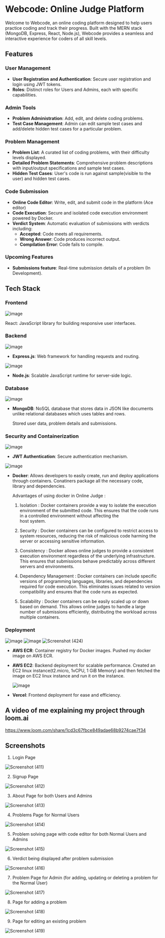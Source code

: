 # **Webcode: Online Judge Platform**

Welcome to Webcode, an online coding platform designed to help users practice coding and track their progress. Built with the MERN stack (MongoDB, Express, React, Node.js), Webcode provides a seamless and interactive experience for coders of all skill levels.


## **Features**

### **User Management**
- **User Registration and Authentication**: Secure user registration and login using JWT tokens.
- **Roles**: Distinct roles for Users and Admins, each with specific capabilities.

### **Admin Tools**
- **Problem Administration**: Add, edit, and delete coding problems.
- **Test Case Management**: Admin can edit sample test cases and add/delete hidden test cases for a particular problem.

### **Problem Management**
- **Problem List**: A curated list of coding problems, with their difficulty levels displayed.
- **Detailed Problem Statements**: Comprehensive problem descriptions with input/output specifications and sample test cases.
- **Hidden Test Cases**: User's code is run against sample(visible to the user) and hidden test cases.

### **Code Submission**
- **Online Code Editor**: Write, edit, and submit code in the platform (Ace editor)
- **Code Execution**: Secure and isolated code execution environment powered by Docker.
- **Verdict System**: Automatic evaluation of submissions with verdicts including:
  - **Accepted**: Code meets all requirements.
  - **Wrong Answer**: Code produces incorrect output.
  - **Compilation Error**: Code fails to compile.

### **Upcoming Features**
- **Submissions feature**: Real-time submission details of a problem (In Development).

## **Tech Stack**

### **Frontend**
![image](https://github.com/MaheshwariNidhaan/Online-Judge/assets/133689983/92b646ee-efae-47f2-85b1-c5598185a2c1)

React: JavaScript library for building responsive user interfaces.


### **Backend**
![image](https://github.com/MaheshwariNidhaan/Online-Judge/assets/133689983/8fca7112-d442-4fc1-830f-40998b122c41)


- **Express.js**: Web framework for handling requests and routing.

![image](https://github.com/MaheshwariNidhaan/Online-Judge/assets/133689983/4ccf2319-f435-4b09-8169-7f7a9e3b94b0)
  

- **Node.js**: Scalable JavaScript runtime for server-side logic.

### **Database**
![image](https://github.com/MaheshwariNidhaan/Online-Judge/assets/133689983/5484fa2a-11fd-478a-8321-2b9f526f4154)


- **MongoDB**: NoSQL database that stores data in JSON like documents unlike relational databases which uses tables and rows.
  
  Stored user data, problem details and submissions.

### **Security and Containerization**
![image](https://github.com/MaheshwariNidhaan/Online-Judge/assets/133689983/dd7ad125-51f3-483c-b3c1-a21644433319)


- **JWT Authentication**: Secure authentication mechanism.

![image](https://github.com/MaheshwariNidhaan/Online-Judge/assets/133689983/2192d77e-2dc3-40ad-8b78-8974025731cd)


  

- **Docker**: Allows developers to easily create, run and deploy applications through containers. Conatiners package all the necessary code,     
  library and dependencies.

  Advantages of using docker in Online Judge :
  1) Isolation :  Docker containers provide a way to isolate the execution environment of the submitted code. This ensures that the code runs in a controlled environment without affecting the   
     host system.

  2) Security : Docker containers can be configured to restrict access to system resources, reducing the risk of malicious code harming the server or accessing sensitive information.

  3) Consistency : Docker allows online judges to provide a consistent execution environment regardless of the underlying infrastructure. This ensures that submissions behave predictably across 
  different servers and environments.

  4) Dependency Management : Docker containers can include specific versions of programming languages, libraries, and dependencies required for code execution. This eliminates issues related to 
  version compatibility and ensures that the code runs as expected.

  5) Scalability : Docker containers can be easily scaled up or down based on demand. This allows online judges to handle a large number of submissions efficiently, distributing the workload 
     across multiple containers.



### **Deployment**
![image](https://github.com/MaheshwariNidhaan/Online-Judge/assets/133689983/afe8f428-aa65-4652-bcdb-f1ae1c3a4cfc)
![image](https://github.com/MaheshwariNidhaan/Online-Judge/assets/133689983/878dccef-2ca8-402a-b64f-40badaadbe9c)
![Screenshot (424)](https://github.com/MaheshwariNidhaan/Online-Judge/assets/133689983/24358fd1-41c0-428e-aed7-4b14a06058ba)




- **AWS ECR**: Container registry for Docker images.
  Pushed my docker image on AWS ECR.
- **AWS EC2**: Backend deployment for scalable performance.
  Created an EC2 linux instance(t2.micro, 1vCPU, 1 GiB Memory) and then fetched the image on EC2 linux instance and run it on the instance.


  ![image](https://github.com/MaheshwariNidhaan/Online-Judge/assets/133689983/a8ff1964-e8e9-4303-aa2c-4205a9f3175f)
  

- **Vercel**: Frontend deployment for ease and efficiency.

<!--## **Demo**
[Live Demo](#) (Link to your deployed application)  -->

## **A video of me explaining my project through loom.ai**
https://www.loom.com/share/1cd3c67fbce849adae68b9274cae7f34


## **Screenshots**
1. Login Page

   
![Screenshot (411)](https://github.com/MaheshwariNidhaan/Online-Judge/assets/133689983/84b9d60f-19a7-481f-a908-8df607514183)

2. Signup Page


![Screenshot (412)](https://github.com/MaheshwariNidhaan/Online-Judge/assets/133689983/c1de601a-84d5-4282-9421-a706d6156bc6)

3. About Page for both Users and Admins

   
![Screenshot (413)](https://github.com/MaheshwariNidhaan/Online-Judge/assets/133689983/4f49266c-921c-4a5a-87d3-08fc9432b211)

4. Problems Page for Normal Users

   
![Screenshot (414)](https://github.com/MaheshwariNidhaan/Online-Judge/assets/133689983/cfdc175b-afae-4329-bb92-7f93560b1784)

5. Problem solving page with code editor for both Normal Users and Admins

   
![Screenshot (415)](https://github.com/MaheshwariNidhaan/Online-Judge/assets/133689983/a0fc47ab-2480-4bcd-bcbe-15c50763f798)

6. Verdict being displayed after problem submission

   
![Screenshot (416)](https://github.com/MaheshwariNidhaan/Online-Judge/assets/133689983/ee3814dd-eba4-4854-b7d3-d4b34c2a45b4)

7. Problem Page for Admin (for adding, updating or deleting a problem for the Normal User)


![Screenshot (417)](https://github.com/MaheshwariNidhaan/Online-Judge/assets/133689983/bd903b8b-f768-406d-a534-b687786e0b05)

8. Page for adding a problem


![Screenshot (418)](https://github.com/MaheshwariNidhaan/Online-Judge/assets/133689983/baac1802-90b9-4ee3-a61d-925fc459cda0)

9. Page for editing an existing problem


![Screenshot (419)](https://github.com/MaheshwariNidhaan/Online-Judge/assets/133689983/a82938a8-5712-4cbd-b87a-8ab4b0886c27)

